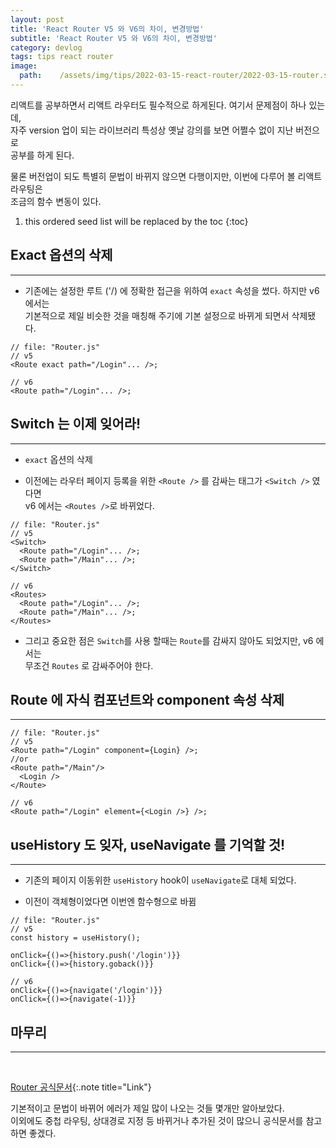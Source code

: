 ```yaml
---
layout: post
title: 'React Router V5 와 V6의 차이, 변경방법'
subtitle: 'React Router V5 와 V6의 차이, 변경방법'
category: devlog
tags: tips react router
image:
  path:    /assets/img/tips/2022-03-15-react-router/2022-03-15-router.svg
---
```

[Router 공식문서]:https://v5.reactrouter.com/core/api/Router  

리액트를 공부하면서 리액트 라우터도 필수적으로 하게된다. 여기서 문제점이 하나 있는데,  
자주 version 업이 되는 라이브러리 특성상 옛날 강의를 보면 어쩔수 없이 지난 버전으로  
공부를 하게 된다.  

물론 버전업이 되도 특별히 문법이 바뀌지 않으면 다행이지만, 이번에 다루어 볼 리액트 라우팅은  
조금의 함수 변동이 있다.

<!-- more -->

1. this ordered seed list will be replaced by the toc 
{:toc}  


## Exact 옵션의 삭제  
---  

* 기존에는 설정한 루트 ('/) 에 정확한 접근을 위하여 `exact` 속성을 썼다. 하지만 v6 에서는  
기본적으로 제일 비슷한 것을 매칭해 주기에 기본 설정으로 바뀌게 되면서 삭제됐다.  

```react
// file: "Router.js"
// v5
<Route exact path="/Login"... />;

// v6
<Route path="/Login"... />;
```

## Switch 는 이제 잊어라!  
---  

* `exact` 옵션의 삭제  



* 이전에는 라우터 페이지 등록을 위한 `<Route />` 를 감싸는 태그가 `<Switch />` 였다면  
v6 에서는 `<Routes />`로 바뀌었다.  

```react
// file: "Router.js"
// v5
<Switch>
  <Route path="/Login"... />;
  <Route path="/Main"... />;
</Switch>

// v6
<Routes>
  <Route path="/Login"... />;
  <Route path="/Main"... />;
</Routes>
```  

* 그리고 중요한 점은 `Switch`를 사용 할때는 `Route`를 감싸지 않아도 되었지만, v6 에서는  
무조건 `Routes` 로 감싸주어야 한다.  

## Route 에 자식 컴포넌트와 component 속성 삭제  
---  
```react
// file: "Router.js"
// v5
<Route path="/Login" component={Login} />;
//or
<Route path="/Main"/>
  <Login />
</Route>

// v6
<Route path="/Login" element={<Login />} />;
```  

## useHistory 도 잊자, useNavigate 를 기억할 것!
---  

* 기존의 페이지 이동위한 `useHistory` hook이 `useNavigate`로 대체 되었다.  

* 이전이 객체형이었다면 이번엔 함수형으로 바뀜  

```react
// file: "Router.js"
// v5
const history = useHistory();

onClick={()=>{history.push('/login')}}
onClick={()=>{history.goback()}}

// v6
onClick={()=>{navigate('/login')}}
onClick={()=>{navigate(-1)}}
```  

## 마무리  
---  

<br>  

[Router 공식문서]{:.note title="Link"}  

기본적이고 문법이 바뀌어 에러가 제일 많이 나오는 것들 몇개만 알아보았다.  
이외에도 중첩 라우팅, 상대경로 지정 등 바뀌거나 추가된 것이 많으니 공식문서를 참고하면 좋겠다.  

